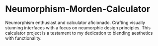 # Neumorphism-Morden-Calculator
Neumorphism enthusiast and calculator aficionado. Crafting visually stunning interfaces with a focus on neumorphic design principles. This calculator project is a testament to my dedication to blending aesthetics with functionality. 

